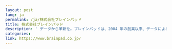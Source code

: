 ```yaml
---
layout: post
lang: ja
permalink: /ja/株式会社ブレインパッド
title: 株式会社ブレインパッド
description: ' データから革新を。ブレインパッドは、2004 年の創業以来、データによるビジネス創造と経営改善に向き合ってきたデータ活用のリーディングカンパニーです (募集中) '
categories: 
link: https://www.brainpad.co.jp/
---
```

